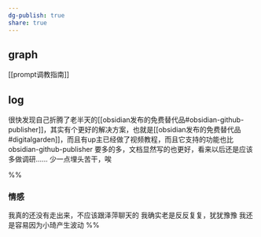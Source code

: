 ```yaml
---
dg-publish: true
share: true
---
```

## graph
[[prompt调教指南]]

## log

很快发现自己折腾了老半天的[[obsidian发布的免费替代品#obsidian-github-publisher]]，其实有个更好的解决方案，也就是[[obsidian发布的免费替代品#digitalgarden]]，而且有up主已经做了视频教程，而且它支持的功能也比 obsidian-github-publisher 要多的多，文档显然写的也更好，看来以后还是应该多做调研...... 少一点埋头苦干，唉


%%
### 情感
我真的还没有走出来，不应该跟泽萍聊天的
我确实老是反反复复，犹犹豫豫
我还是容易因为小琦产生波动
%%